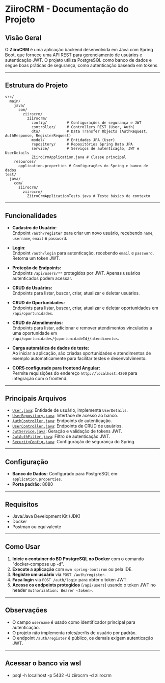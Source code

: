 # ZiiroCRM - Documentação do Projeto

## Visão Geral

O **ZiiroCRM** é uma aplicação backend desenvolvida em Java com Spring Boot, que fornece uma API REST para gerenciamento de usuários e autenticação JWT. O projeto utiliza PostgreSQL como banco de dados e segue boas práticas de segurança, como autenticação baseada em tokens.

---

## Estrutura do Projeto

```
src/
  main/
    java/
      com/
        ziirocrm/
          ziirocrm/
            config/         # Configurações de segurança e JWT
            controller/     # Controllers REST (User, Auth)
            dto/            # Data Transfer Objects (AuthRequest, AuthResponse, RegisterRequest)
            model/          # Entidades JPA (User)
            repository/     # Repositórios Spring Data JPA
            service/        # Serviços de autenticação, JWT e UserDetails
            ZiiroCrmApplication.java # Classe principal
    resources/
      application.properties # Configurações do Spring e banco de dados
test/
  java/
    com/
      ziirocrm/
        ziirocrm/
          ZiiroCrmApplicationTests.java # Teste básico de contexto
```

---

## Funcionalidades

- **Cadastro de Usuário:**  
  Endpoint `/auth/register` para criar um novo usuário, recebendo `name`, `username`, `email` e `password`.

- **Login:**  
  Endpoint `/auth/login` para autenticação, recebendo `email` e `password`. Retorna um token JWT.

- **Proteção de Endpoints:**  
  Endpoints `/api/users/**` protegidos por JWT. Apenas usuários autenticados podem acessar.

- **CRUD de Usuários:**  
  Endpoints para listar, buscar, criar, atualizar e deletar usuários.

- **CRUD de Oportunidades:**  
  Endpoints para listar, buscar, criar, atualizar e deletar oportunidades em `/api/oportunidades`.

- **CRUD de Atendimentos:**  
  Endpoints para listar, adicionar e remover atendimentos vinculados a uma oportunidade em `/api/oportunidades/{oportunidadeId}/atendimentos`.

- **Carga automática de dados de teste:**  
  Ao iniciar a aplicação, são criadas oportunidades e atendimentos de exemplo automaticamente para facilitar testes e desenvolvimento.

- **CORS configurado para frontend Angular:**  
  Permite requisições do endereço `http://localhost:4200` para integração com o frontend.

---

## Principais Arquivos

- [`User.java`](src/main/java/com/ziirocrm/ziirocrm/model/User.java): Entidade de usuário, implementa `UserDetails`.
- [`UserRepository.java`](src/main/java/com/ziirocrm/ziirocrm/repository/UserRepository.java): Interface de acesso ao banco.
- [`AuthController.java`](src/main/java/com/ziirocrm/ziirocrm/controller/AuthController.java): Endpoints de autenticação.
- [`UserController.java`](src/main/java/com/ziirocrm/ziirocrm/controller/UserController.java): Endpoints de CRUD de usuários.
- [`JwtService.java`](src/main/java/com/ziirocrm/ziirocrm/service/JwtService.java): Geração e validação de tokens JWT.
- [`JwtAuthFilter.java`](src/main/java/com/ziirocrm/ziirocrm/config/JwtAuthFilter.java): Filtro de autenticação JWT.
- [`SecurityConfig.java`](src/main/java/com/ziirocrm/ziirocrm/config/SecurityConfig.java): Configuração de segurança do Spring.

---

## Configuração

- **Banco de Dados:** Configurado para PostgreSQL em `application.properties`.
- **Porta padrão:** 8080

---

## Requisitos

- Java/Java Development Kit (JDK)
- Docker
- Postman ou equivalente

---

## Como Usar

1. **Inicie o container do BD PostgreSQL no Docker** com o comando "docker-compose up -d".
1. **Execute a aplicação** com `mvn spring-boot:run` ou pela IDE.
1. **Registre um usuário** via `POST /auth/register`.
1. **Faça login** via `POST /auth/login` para obter o token JWT.
1. **Acesse os endpoints protegidos** (`/api/users`) usando o token JWT no header `Authorization: Bearer <token>`.

---

## Observações

- O campo `username` é usado como identificador principal para autenticação.
- O projeto não implementa roles/perfis de usuário por padrão.
- O endpoint `/auth/register` é público, os demais exigem autenticação JWT.

---

## Acessar o banco via wsl

- psql -h localhost -p 5432 -U ziirocrm -d ziirocrm



